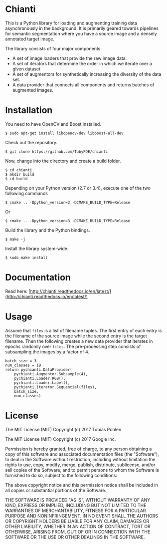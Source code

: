 # Chianti

This is a Python library for loading and augmenting training data asynchronously
in the background. It is primarily geared towards pipelines for semantic 
segmentation where you have a source image and a densely annotated target image.

The library consists of four major components:

* A set of image loaders that provide the raw image data. 
* A set of iterators that determine the order in which we iterate over a given 
  dataset
* A set of augmentors for synthetically increasing the diversity of the data 
  set. 
* A data provider that connects all components and returns batches of augmented 
  images.

# Installation

You need to have OpenCV and Boost installed. 
```
$ sudo apt-get install libopencv-dev libboost-all-dev
```

Check out the repository. 

```
$ git clone https://github.com/TobyPDE/chianti
```

Now, change into the directory and create a build folder.

```
$ cd chianti
$ mkdir build
$ cd build
```

Depending on your Python version (2.7 or 3.4), execute one of the two following 
commands

```
$ cmake .. -Dpython_version=2 -DCMAKE_BUILD_TYPE=Release
```

Or 

```
$ cmake .. -Dpython_version=3 -DCMAKE_BUILD_TYPE=Release
```

Build the library and the Python bindings.

```
$ make -j
```

Install the library system-wide.

```
$ sudo make install
```

# Documentation

Read here: [http://chianti.readthedocs.io/en/latest/](http://chianti.readthedocs.io/en/latest/)

# Usage

Assume that `files` is a list of filename tuples. The first entry of each entry
is the filename of the source image while the second entry is the target 
filename. Then the following creates a new data provider that iterates in 
epochs randomly over `files`. The pre-processing step consists of subsampling 
the images by a factor of 4. 

```
batch_size = 3
num_classes = 19
return pychianti.DataProvider(
    pychianti.Augmentor.Subsample(4),
    pychianti.Loader.RGB(),
    pychianti.Loader.Label(),
    pychianti.Iterator.Sequential(files),
    batch_size,
    num_classes)
```

# License

The MIT License (MIT) Copyright (c) 2017 Tobias Pohlen

The MIT License (MIT) Copyright (c) 2017 Google Inc.

Permission is hereby granted, free of charge, to any person obtaining a copy of
this software and associated documentation files (the "Software"), to deal in
the Software without restriction, including without limitation the rights to
use, copy, modify, merge, publish, distribute, sublicense, and/or sell copies 
of the Software, and to permit persons to whom the Software is furnished to do 
so, subject to the following conditions:

The above copyright notice and this permission notice shall be included in all
copies or substantial portions of the Software.

THE SOFTWARE IS PROVIDED "AS IS", WITHOUT WARRANTY OF ANY KIND, EXPRESS OR
IMPLIED, INCLUDING BUT NOT LIMITED TO THE WARRANTIES OF MERCHANTABILITY, 
FITNESS FOR A PARTICULAR PURPOSE AND NONINFRINGEMENT. IN NO EVENT SHALL THE 
AUTHORS OR COPYRIGHT HOLDERS BE LIABLE FOR ANY CLAIM, DAMAGES OR OTHER 
LIABILITY, WHETHER IN AN ACTION OF CONTRACT, TORT OR OTHERWISE, ARISING FROM, 
OUT OF OR IN CONNECTION WITH THE SOFTWARE OR THE USE OR OTHER DEALINGS IN THE 
SOFTWARE.
